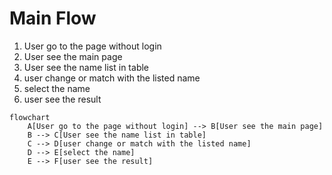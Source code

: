 # Main Flow

1. User go to the page without login
2. User see the main page
3. User see the name list in table
4. user change or match with the listed name
5. select the name
6. user see the result

```mermaid
flowchart
    A[User go to the page without login] --> B[User see the main page]
    B --> C[User see the name list in table]
    C --> D[user change or match with the listed name]
    D --> E[select the name]
    E --> F[user see the result]
```
